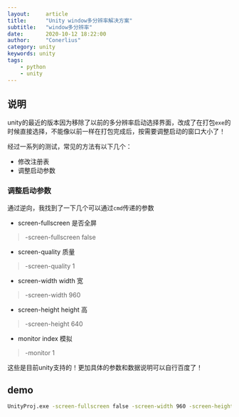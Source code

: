 ```yaml
---
layout:     article
title:      "Unity window多分辨率解决方案"
subtitle:   "window多分辨率"
date:       2020-10-12 18:22:00
author:     "Conerlius"
category: unity
keywords: unity
tags:
    - python
    - unity
---
```


## 说明

unity的最近的版本因为移除了以前的多分辨率启动选择界面，改成了在打包`exe`的时候直接选择，不能像以前一样在打包完成后，按需要调整启动的窗口大小了！

经过一系列的测试，常见的方法有以下几个：

- 修改注册表
- 调整启动参数

### 调整启动参数

通过逆向，我找到了一下几个可以通过`cmd`传递的参数

- screen-fullscreen 是否全屏

> -screen-fullscreen false

- screen-quality 质量

> -screen-quality 1

- screen-width width 宽

> -screen-width 960

- screen-height height 高

> -screen-height 640

- monitor index 模拟

> -monitor 1

这些是目前unity支持的！更加具体的参数和数据说明可以自行百度了！

## demo

```cmd
UnityProj.exe -screen-fullscreen false -screen-width 960 -screen-height 640
```